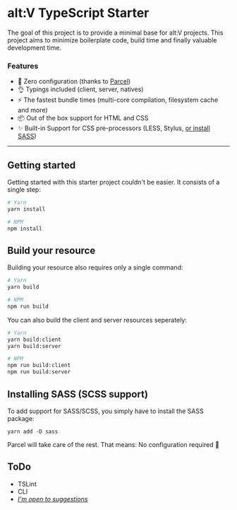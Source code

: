 # alt:V TypeScript Starter

The goal of this project is to provide a minimal base for alt:V projects. This project aims to minimize boilerplate code, build time and finally valuable development time.

### Features
- 💆 Zero configuration (thanks to [Parcel](https://github.com/parcel-bundler/parcel))
- 👌 Typings included (client, server, natives)
- ⚡ The fastest bundle times (multi-core compilation, filesystem cache and more)
- 📦 Out of the box support for HTML and CSS
- ✨ Built-in Support for CSS pre-processors (LESS, Stylus, [or install SASS](#installingSass))

---

## Getting started

Getting started with this starter project couldn't be easier. It consists of a single step:
```bash
# Yarn
yarn install

# NPM
npm install
```

## Build your resource

Building your resource also requires only a single command:
```bash
# Yarn
yarn build

# NPM
npm run build
```

You can also build the client and server resources seperately:
```bash
# Yarn
yarn build:client
yarn build:server

# NPM
npm run build:client
npm run build:server
```

## Installing SASS (SCSS support)<a href="installingSass"></a>

To add support for SASS/SCSS, you simply have to install the SASS package:

`yarn add -D sass`

Parcel will take care of the rest. That means: No configuration required 🎉

## ToDo
- TSLint
- CLI
- [*I'm open to suggestions*](https://github.com/leNicDev/altv-typescript-starter/issues/new)
